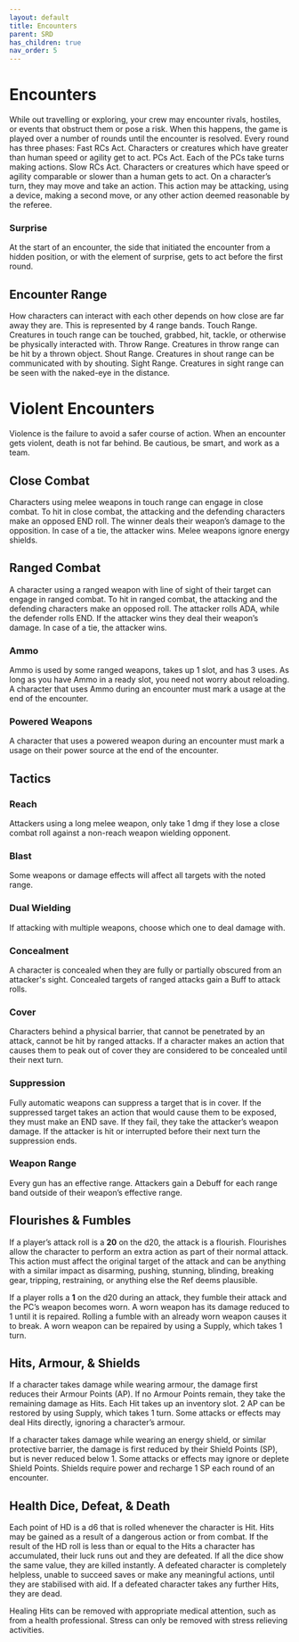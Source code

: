 ```yaml
---
layout: default
title: Encounters
parent: SRD
has_children: true
nav_order: 5
---
```


# Encounters

While out travelling or exploring, your crew may encounter rivals, hostiles, or events that obstruct them or pose a risk. When this happens, the game is played over a number of rounds until the encounter is resolved. Every round has three phases: 
Fast RCs Act. Characters or creatures which have greater than human speed or agility get to act.
PCs Act. Each of the PCs take turns making actions.
Slow RCs Act. Characters or creatures which have speed or agility comparable or slower than a human gets to act.
On a character’s turn, they may move and take an action. This action may be attacking, using a device, making a second move, or any other action deemed reasonable by the referee.

### Surprise
At the start of an encounter, the side that initiated the encounter from a hidden position, or with the element of surprise, gets to act before the first round.

## Encounter Range 

How characters can interact with each other depends on how close are far away they are. This is represented by 4 range bands.
Touch Range. Creatures in touch range can be touched, grabbed, hit, tackle, or otherwise be physically interacted with.
Throw Range. Creatures in throw range can be hit by a thrown object.
Shout Range. Creatures in shout range can be communicated with by shouting.
Sight Range. Creatures in sight range can be seen with the naked-eye in the distance.

# Violent Encounters 
Violence is the failure to avoid a safer course of action. When an encounter gets violent, death is not far behind. Be cautious, be smart, and work as a team.

## Close Combat
Characters using melee weapons in touch range can engage in close combat. To hit in close combat, the attacking and the defending characters make an opposed END roll. The winner deals their weapon’s damage to the opposition. In case of a tie, the attacker wins. Melee weapons ignore energy shields.

## Ranged Combat
A character using a ranged weapon with line of sight of their target can engage in ranged combat. To hit in ranged combat, the attacking and the defending characters make an opposed roll. The attacker rolls ADA, while the defender rolls END. If the attacker wins they deal their weapon’s damage. In case of a tie, the attacker wins.

### Ammo

Ammo is used by some ranged weapons, takes up 1 slot, and has 3 uses. As long as you have Ammo in a ready slot, you need not worry about reloading. A character that uses Ammo during an encounter must mark a usage at the end of the encounter.

### Powered Weapons
A character that uses a powered weapon during an encounter must mark a usage on their power source at the end of the encounter.

## Tactics

### Reach
Attackers using a long melee weapon, only take 1 dmg if they lose a close combat roll against a non-reach weapon wielding opponent. 

### Blast
Some weapons or damage effects will affect all targets with the noted range. 

### Dual Wielding
If attacking with multiple weapons, choose which one to deal damage with.

### Concealment
A character is concealed when they are fully or partially obscured from an attacker's sight. Concealed targets of ranged attacks gain a Buff to attack rolls.

### Cover
Characters behind a physical barrier, that cannot be penetrated by an attack, cannot be hit by ranged attacks. If a character makes an action that causes them to peak out of cover they are considered to be concealed until their next turn.

### Suppression
Fully automatic weapons can suppress a target that is in cover. If the suppressed target takes an action that would cause them to be exposed, they must make an END save. If they fail, they take the attacker’s weapon damage. If the attacker is hit or interrupted before their next turn the suppression ends.

### Weapon Range
Every gun has an effective range. Attackers gain a Debuff for each range band outside of their weapon’s effective range.

## Flourishes & Fumbles

If a player’s attack roll is a **20** on the d20, the attack is a flourish. Flourishes allow the character to perform an extra action as part of their normal attack. This action must affect the original target of the attack and can be anything with a similar impact as disarming, pushing, stunning, blinding, breaking gear, tripping, restraining, or anything else the Ref deems plausible.

If a player rolls a **1** on the d20 during an attack, they fumble their attack and the PC’s weapon becomes worn. A worn weapon has its damage reduced to 1 until it is repaired. Rolling a fumble with an already worn weapon causes it to break.
A worn weapon can be repaired by using a Supply, which takes 1 turn.

## Hits, Armour, & Shields

If a character takes damage while wearing armour, the damage first reduces their Armour Points (AP). If no Armour Points remain, they take the remaining damage as Hits. Each Hit takes up an inventory slot. 2 AP can be restored by using Supply, which takes 1 turn. Some attacks or effects may deal Hits directly, ignoring a character’s armour.

If a character takes damage while wearing an energy shield, or similar protective barrier, the damage is first reduced by their Shield Points (SP), but is never reduced below 1. Some attacks or effects may ignore or deplete Shield Points. Shields require power and recharge 1 SP each round of an encounter. 

## Health Dice, Defeat, & Death

Each point of HD is a d6 that is rolled whenever the character is Hit. Hits may be gained as a result of a dangerous action or from combat. If the result of the HD roll is less than or equal to the Hits a character has accumulated, their luck runs out and they are defeated. If all the dice show the same value, they are killed instantly.
A defeated character is completely helpless, unable to succeed saves or make any meaningful actions, until they are stabilised with aid. If a defeated character takes any further Hits, they are dead.

Healing
Hits can be removed with appropriate medical attention, such as from a health professional. Stress can only be removed with stress relieving activities. 
